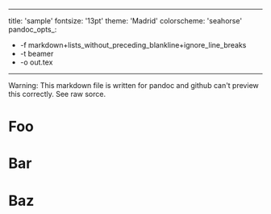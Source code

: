 
---
title:       'sample'
fontsize:    '13pt'
theme:       'Madrid'
colorscheme: 'seahorse'
pandoc_opts_:
  - -f markdown+lists_without_preceding_blankline+ignore_line_breaks
  - -t beamer
  - -o out.tex
---

Warning: This markdown file is written for pandoc and github can't preview this correctly. See raw sorce.


# Foo

# Bar

# Baz


